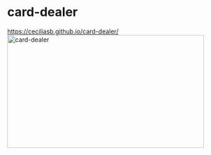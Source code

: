 # card-dealer
 https://ceciliasb.github.io/card-dealer/
 <img src="https://media.giphy.com/media/xsG6YostwgCcKnS9kK/giphy.gif" alt="card-dealer" width="450" height="260"></img>
